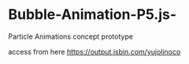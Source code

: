 # Bubble-Animation-P5.js-
Particle Animations concept prototype

access from here 
https://output.jsbin.com/yujolinoco
